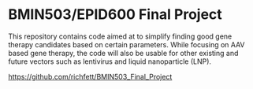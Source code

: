 # BMIN503/EPID600 Final Project

This repository contains code aimed at to simplify finding good gene therapy candidates based on certain parameters. While focusing on AAV based gene therapy, the code will also be usable for other existing and future vectors such as lentivirus and liquid nanoparticle (LNP).

<https://github.com/richfett/BMIN503_Final_Project>

